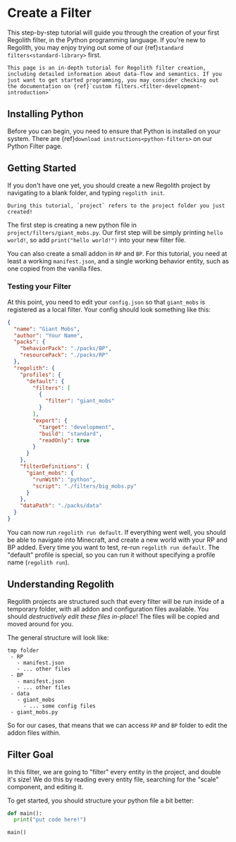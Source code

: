 # Create a Filter

This step-by-step tutorial will guide you through the creation of your first Regolith filter, in the Python programming language. If you're new to Regolith, you may enjoy trying out some of our {ref}`standard filters<standard-library>` first.

```{warning}
This page is an in-depth tutorial for Regolith filter creation, including detailed information about data-flow and semantics. If you just want to get started programming, you may consider checking out the documentation on {ref}`custom filters.<filter-development-introduction>`
```

## Installing Python

Before you can begin, you need to ensure that Python is installed on your system. There are {ref}`download instructions<python-filters>` on our Python Filter page.

## Getting Started

If you don't have one yet, you should create a new Regolith project by navigating to a blank folder, and typing `regolith init`.

```{note}
During this tutorial, `project` refers to the project folder you just created!
```

The first step is creating a new python file in `project/filters/giant_mobs.py`. Our first step will be simply printing `hello world!`, so add `print("hello world!")` into your new filter file.

You can also create a small addon in `RP` and `BP`. For this tutorial, you need at least a working `manifest.json`, and a single working behavior entity, such as one copied from the vanilla files.

### Testing your Filter

At this point, you need to edit your `config.json` so that `giant_mobs` is registered as a local filter. Your config should look something like this:

```json
{
  "name": "Giant Mobs",
  "author": "Your Name",
  "packs": {
    "behaviorPack": "./packs/BP",
    "resourcePack": "./packs/RP"
  },
  "regolith": {
    "profiles": {
      "default": {
        "filters": [
          {
            "filter": "giant_mobs"
          }
        ],
        "export": {
          "target": "development",
          "build": "standard",
          "readOnly": true
        }
      }
    },
    "filterDefinitions": {
      "giant_mobs": {
        "runWith": "python",
        "script": "./filters/big_mobs.py"
      }
    },
    "dataPath": "./packs/data"
  }
}
```

You can now run `regolith run default`. If everything went well, you should be able to navigate into Minecraft, and create a new world with your RP and BP added. Every time you want to test, re-run `regolith run default`. The "default" profile is special, so you can run it without specifying a profile name (`regolith run`).

## Understanding Regolith

Regolith projects are structured such that every filter will be run inside of a temporary folder, with all addon and configuration files available. You should *destructively edit these files in-place*! The files will be copied and moved around for you.

The general structure will look like:

```
tmp folder
 - RP
   - manifest.json
   - ... other files
 - BP
   - manifest.json
   - ... other files
 - data
   - giant_mobs
     - ... some config files
 - giant_mobs.py
```

So for our cases, that means that we can access `RP` and `BP` folder to edit the addon files within.

## Filter Goal

In this filter, we are going to "filter" every entity in the project, and double it's size! We do this by reading every entity file, searching for the "scale" component, and editing it.

To get started, you should structure your python file a bit better:

```python
def main():
  print("put code here!")

main()
```
